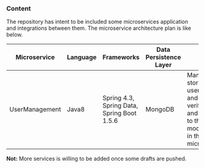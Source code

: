 ### Content

The repository has intent to be included some microservices application and integrations between them. The microservice architecture plan is like below.

Microservice | Language      | Frameworks   | Data Persistence Layer	| Description
------------ | ------------- | -------------| ------------------------- | ---------------------
UserManagement|Java8|Spring 4.3, Spring Data, Spring Boot 1.5.6|MongoDB|Management and storing the users, user authentication and autherization to verify the identity and access controls to the modules/components in the other microservices.

**Not:** More services is willing to be added once some drafts are pushed.